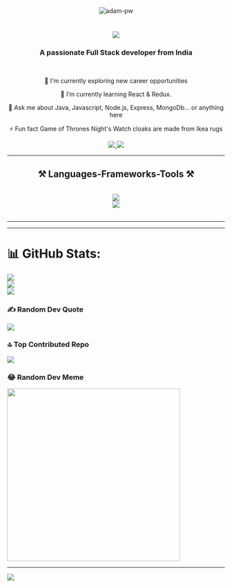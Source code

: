 <div align="center">
<!-- <img src="gif infinity.gif" height="300px" width="500px" alt="GIF image"/> -->
<img src="https://github.com/dollyaggarwal/dollyaggarwal/assets/108432161/87ec0f18-5bae-4656-b8ed-9283c28c5903" alt="adam-pw"/>
</div>
<h1 align="center">
    <img src="https://readme-typing-svg.herokuapp.com/?font=Righteous&size=35&center=true&vCenter=true&width=500&height=70&duration=4000&lines=Hi+There!+👋;+I'm+Dolly+Aggarwal!;" />
</h1>
<h3 align="center">A passionate Full Stack developer from India </h3>

<br/>

<div align="center">
 
 🔭 I'm currently exploring new career opportunities
 
 🌱 I’m currently learning React & Redux.

💬 Ask me about Java, Javascript, Node.js, Express, MongoDb... or anything here

⚡ Fun fact Game of Thrones Night's Watch cloaks are made from Ikea rugs

 </div>
 
<div align="center"> 
  <a href="mailto:dollyaggarwal1712@gmail.com">
    <img src="https://img.shields.io/badge/Gmail-333333?style=for-the-badge&logo=gmail&logoColor=red" />
  </a>
  <a href="https://www.linkedin.com/in/dollyaggarwal/" target="_blank">
    <img src="https://img.shields.io/badge/LinkedIn-0077B5?style=for-the-badge&logo=linkedin&logoColor=white" target="_blank" />
  </a>
<!--   <a href="https://portfolio-tau-sooty-87.vercel.app/" target="_blank">
     <img src="https://img.shields.io/badge/Portfolio-FF5722?style=for-the-badge&logo=todoist&logoColor=white" target="_blank" /> 
 <!-- sqlite, safari, google-chrome are other good icon options --> 
  </a>
</div>

 <hr/>
 
<h2 align="center">⚒️ Languages-Frameworks-Tools ⚒️</h2>
<br/>
<div align="center">
    <img src="https://skillicons.dev/icons?i=html,css,bootstrap,vscode,github,tailwind,git,mongodb"/><br>
    <img src="https://skillicons.dev/icons?i=javascript,nodejs,postman,typescript,express,mongodb,java" /><br>
</div>

<br/>
<hr/>

<hr/>

# 📊 GitHub Stats:
![](https://github-readme-stats.vercel.app/api?username=dollyaggarwal&theme=radical&hide_border=false&include_all_commits=true&count_private=true)<br/>
![](https://github-readme-streak-stats.herokuapp.com/?user=dollyaggarwal&theme=radical&hide_border=false)<br/>
![](https://github-readme-stats.vercel.app/api/top-langs/?username=dollyaggarwal&theme=radical&hide_border=false&include_all_commits=true&count_private=true&layout=compact)

### ✍️ Random Dev Quote
![](https://quotes-github-readme.vercel.app/api?type=horizontal&theme=radical)

### 🔝 Top Contributed Repo
![](https://github-contributor-stats.vercel.app/api?username=dollyaggarwal&limit=5&theme=dark&combine_all_yearly_contributions=true)

### 😂 Random Dev Meme
<img src='https://randommeme-five.vercel.app/' style="height: 400px;"/>

---
[![](https://visitcount.itsvg.in/api?id=dollyaggarwal&icon=0&color=0)](https://visitcount.itsvg.in)

<!-- Proudly created with GPRM ( https://gprm.itsvg.in ) -->
